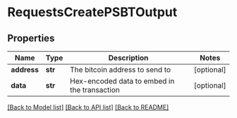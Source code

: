 # RequestsCreatePSBTOutput

## Properties
Name | Type | Description | Notes
------------ | ------------- | ------------- | -------------
**address** | **str** | The bitcoin address to send to | [optional] 
**data** | **str** | Hex-encoded data to embed in the transaction | [optional] 

[[Back to Model list]](../README.md#documentation-for-models) [[Back to API list]](../README.md#documentation-for-api-endpoints) [[Back to README]](../README.md)

